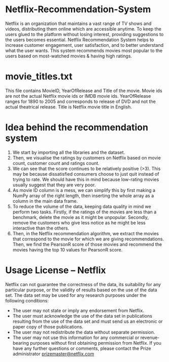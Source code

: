 # Netflix-Recommendation-System
Netflix is an organization that maintains a vast range of TV shows and videos, distributing them online which are accessible anytime. To keep the users glued to the platform without losing interest, providing suggestions to the users becomes essential.  Netflix Recommendation System helps to increase customer engagement, user satisfaction, and to better understand what the user wants. This system recommends movies most popular to the users based on most-watched movies &amp; having high ratings.

# movie_titles.txt
This file contains MovieID, YearOfRelease and Title of the movie. Movie ids are not the actual Netflix movie ids or IMDB movie ids. YearOfRelease ranges for 1890 to 2005 and corresponds to release of DVD and not the actual theatrical release. Title is Netflix movie title in English.

# Idea behind the recommendation system
1. We start by importing all the libraries and the dataset.
2. Then, we visualise the ratings by customers on Netflix based on movie count, customer count and ratings count.
3. We can see that the score continues to be relatively positive (>3). This may be because dissatisfied consumers choose to just quit instead of trying to rate. We should have    this in mind because low-rating movies usually suggest that they are very poor.
4. As movie ID column is a mess, we can simplify this by first making a NumPy array of the right length, then inserting the whole array as a column in the main data frame.
5. To reduce the volume of the data, keeping data quality in mind we perform two tasks. Firstly, if the ratings of the movies are less than a benchmark, delete the movie as it    might be unpopular. Secondly, remove the customers who give less notice as he might be less interactive than the others.
6. Then, in the Netflix recommendation algorithm, we extract the movies that correspond to the movie for which we are giving recommendations. Then, we find the PearsonR score      of those movies and recommend the movies having the top 10 values for PearsonR score.

# Usage License – Netflix
Netflix can not guarantee the correctness of the data, its suitability for any particular purpose, or the validity of results based on the use of the data set.
The data set may be used for any research purposes under the following conditions:
* The user may not state or imply any endorsement from Netflix.
* The user must acknowledge the use of the data set in publications resulting from the use of the data set and must send us an electronic or paper copy of those publications.
* The user may not redistribute the data without separate permission.
* The user may not use this information for any commercial or revenue-bearing purposes without first obtaining permission from Netflix.
If you have any further questions or comments, please contact the Prize administrator <prizemaster@netflix.com>
